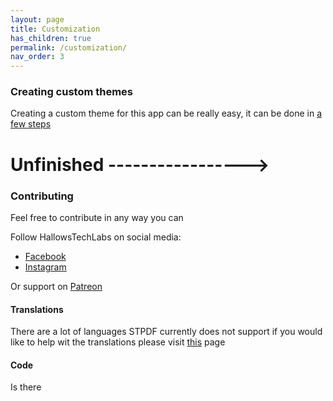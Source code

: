```yaml
---
layout: page
title: Customization
has_children: true
permalink: /customization/
nav_order: 3
---
```


### Creating custom themes

Creating a custom theme for this app can be really easy, it can be done in [a few steps](custom-themes/)



# Unfinished ----------------->

### Contributing

Feel free to contribute in any way you can

Follow HallowsTechLabs on social media:

* [Facebook](https://www.facebook.com/Hallows.Tech.Lab)
* [Instagram](https://www.instagram.com/hallowstechlab/)

Or support on [Patreon](https://www.patreon.com/hallowf)

#### Translations

There are a lot of languages STPDF currently does not support if you would like to help wit the translations please visit [this](contributing/) page

#### Code

Is there




       